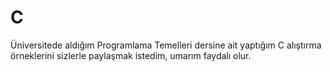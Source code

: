 # C
Üniversitede aldığım Programlama Temelleri dersine ait yaptığım 
C alıştırma örneklerini sizlerle paylaşmak istedim, umarım faydalı olur.
